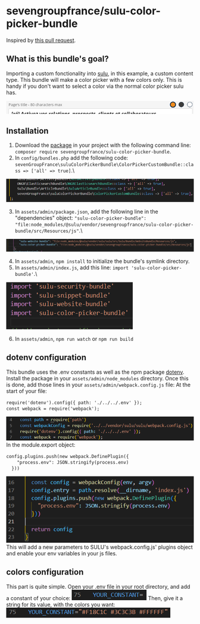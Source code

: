 # sevengroupfrance/sulu-color-picker-bundle

Inspired by [this pull request](https://github.com/sulu/sulu-demo/pull/66).

## What is this bundle's goal?
Importing a custom fonctionality into [sulu](https://github.com/sulu/sulu), in this example, a custom content type.
This bundle will make a color picker with a few colors only. This is handy if you don't want to select a color via the normal color picker sulu has.

![How the color picker looks in sulu's admin](img/cp-1.png)

## Installation
1. Download the [package](https://packagist.org/packages/sevengroupfrance/sulu-color-picker-bundle) in your project with the following command line: 
`composer require sevengroupfrance/sulu-color-picker-bundle`.
2. In `config/bundles.php` add the following code: 
`sevenGroupFrance\suluColorPickerBundle\ColorPickerCustomBundle::class => ['all' => true]`.\

![bundles.php file with additional line](img/cp-2.png)

3. In `assets/admin/package.json`, add the following line in the "dependencies" object: 
`"sulu-color-picker-bundle": "file:node_modules/@sulu/vendor/sevengroupfrance/sulu-color-picker-bundle/src/Resources/js"`.\

![package.json file with additional line](img/cp-3.png)

4. In `assets/admin`, `npm install` to initialize the bundle's symlink directory.
5. In `assets/admin/index.js`, add this line:
`import 'sulu-color-picker-bundle'`.\

![index.js file with additional line](img/cp-4.png)

6. In `assets/admin`, `npm run watch` or `npm run build`

## dotenv configuration
This bundle uses the .env constants as well as the npm package [dotenv](https://www.npmjs.com/package/dotenv). Install the package in your `assets/admin/node_modules` directory.
Once this is done, add those lines in your `assets/admin/webpack.config.js` file:
At the start of your file:
```
require('dotenv').config({ path: './../../.env' });
const webpack = require('webpack');
```
![webpack.config.js file with additionals lines](img/cp-5.png)
In the module.export object:
```
config.plugins.push(new webpack.DefinePlugin({
    "process.env": JSON.stringify(process.env)
  }))
```
![webpack.config.js file with additionals lines](img/cp-6.png)
This will add a new parameters to SULU's webpack.config.js' plugins object and enable your env variables in your js files.

## colors configuration
This part is quite simple.
Open your .env file in your root directory, and add a constant of your choice:
![your .env constant](img/cp-7.png)
Then, give it a string for its value, with the colors you want:
![your .env constant](img/cp-8.png)
